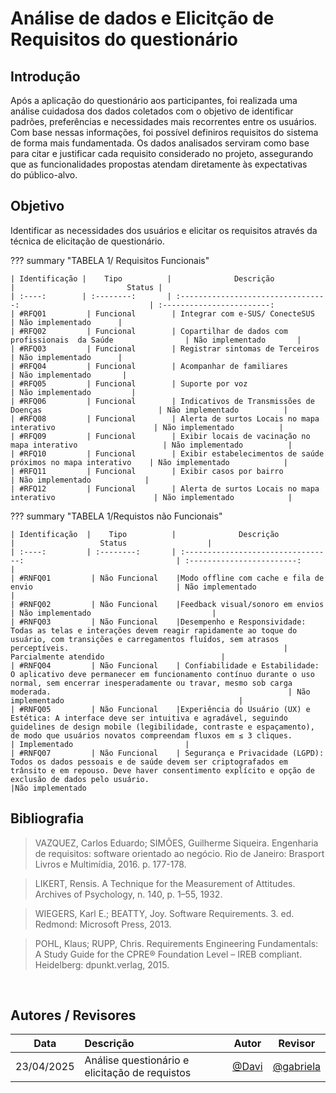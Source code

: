 # Análise de dados e Elicitção de Requisitos do questionário


## Introdução 
Após a aplicação do questionário aos participantes, foi realizada uma análise cuidadosa dos dados coletados com o objetivo de identificar padrões, preferências e necessidades mais recorrentes entre os usuários. Com base nessas informações, foi possível definiros requisitos do sistema de forma mais fundamentada. Os dados analisados serviram como base para citar e justificar cada requisito considerado no projeto, assegurando que as funcionalidades propostas atendam diretamente às expectativas do público-alvo.

## Objetivo 
Identificar as necessidades dos usuários e elicitar os requisitos através da técnica de elicitação de questionário.

??? summary "TABELA 1/ Requisitos Funcionais"
 

    | Identificação |    Tipo          |              Descrição                                          |                         Status |               
    | :----:        | :--------:       | :---------------------------------:                             | :------------------------:                     
    | #RFQ01         | Funcional        | Integrar com e-SUS/ ConecteSUS                                  | Não implementado      |                     
    | #RFQ02         | Funcional        | Copartilhar de dados com profissionais  da Saúde                | Não implementado       |                   
    | #RFQ03         | Funcional        | Registrar sintomas de Terceiros                                 | Não implementado      |                  
    | #RFQ04         | Funcional        | Acompanhar de familiares                                        | Não implementado       |                    
    | #RFQ05         | Funcional        | Suporte por voz                                                 | Não implementado         |                   
    | #RFQ06         | Funcional        | Indicativos de Transmissões de Doenças                          | Não implementado          |                  
    | #RFQ08         | Funcional        | Alerta de surtos Locais no mapa interativo                      | Não implementado          |                  
    | #RFQ09         | Funcional        | Exibir locais de vacinação no mapa interativo                   | Não implementado          |               
    | #RFQ10         | Funcional        | Exibir estabelecimentos de saúde próximos no mapa interativo    | Não implementado            |                
    | #RFQ11         | Funcional        | Exibir casos por bairro                                         | Não implementado            |                
    | #RFQ12         | Funcional        | Alerta de surtos Locais no mapa interativo                      | Não implementado            |                



??? summary "TABELA 1/Requistos não Funcionais"


    | Identificação  |    Tipo          |              Descrição                                               |                   Status                  |   
    | :----:         | :--------:       | :---------------------------------:                                  | :------------------------:                |    
    | #RNFQ01         | Não Funcional    |Modo offline com cache e fila de envio                                | Não implementado                          | 
    | #RNFQ02         | Não Funcional    |Feedback visual/sonoro em envios                                      | Não implementado                           | 
    | #RNFQ03         | Não Funcional    |Desempenho e Responsividade: Todas as telas e interações devem reagir rapidamente ao toque do usuário, com transições e carregamentos fluídos, sem atrasos perceptíveis.                                                | Parcialmente atendido                          | 
    | #RNFQ04         | Não Funcional    | Confiabilidade e Estabilidade: O aplicativo deve permanecer em funcionamento contínuo durante o uso normal, sem encerrar inesperadamente ou travar, mesmo sob carga moderada.                                                     | Não implementado                                       | 
    | #RNFQ05         | Não Funcional    |Experiência do Usuário (UX) e Estética: A interface deve ser intuitiva e agradável, seguindo guidelines de design mobile (legibilidade, contraste e espaçamento), de modo que usuários novatos compreendam fluxos em ≤ 3 cliques.                                                     | Implementado                         | 
    | #RNFQ07         | Não Funcional    | Segurança e Privacidade (LGPD): Todos os dados pessoais e de saúde devem ser criptografados em trânsito e em repouso. Deve haver consentimento explícito e opção de exclusão de dados pelo usuário.                                                   |Não implementado

## Bibliografia

> VAZQUEZ, Carlos Eduardo; SIMÕES, Guilherme Siqueira. Engenharia de requisitos: software orientado ao negócio. Rio de Janeiro: Brasport Livros e Multimídia, 2016. p. 177-178.

> LIKERT, Rensis. A Technique for the Measurement of Attitudes. Archives of Psychology, n. 140, p. 1–55, 1932.

> WIEGERS, Karl E.; BEATTY, Joy. Software Requirements. 3. ed. Redmond: Microsoft Press, 2013.

> POHL, Klaus; RUPP, Chris. Requirements Engineering Fundamentals: A Study Guide for the CPRE® Foundation Level – IREB compliant. Heidelberg: dpunkt.verlag, 2015.

</br>

## Autores / Revisores

| Data       |Descrição                                 | Autor                                      | Revisor                                     
| :--------: | :---------------------------------------- | :----------------------------------------: | :----------------------------------------: |
| 23/04/2025 | Análise questionário e elicitação de requistos | [@Davi](https://github.com/daviRolvr)   | [@gabriela](https://github.com/gaubiela) |
